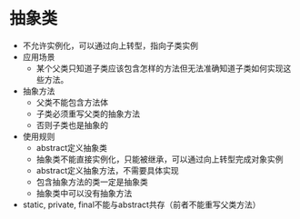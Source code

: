 # 抽象类
 * 不允许实例化，可以通过向上转型，指向子类实例
 * 应用场景
 	* 某个父类只知道子类应该包含怎样的方法但无法准确知道子类如何实现这些方法。
* 抽象方法
	* 父类不能包含方法体
	* 子类必须重写父类的抽象方法
	* 否则子类也是抽象的
* 使用规则
	* abstract定义抽象类
	* 抽象类不能直接实例化，只能被继承，可以通过向上转型完成对象实例
	* abstract定义抽象方法，不需要具体实现
	* 包含抽象方法的类一定是抽象类
	* 抽象类中可以没有抽象方法
* static, private, final不能与abstract共存（前者不能重写父类方法）  
 	